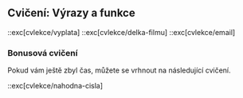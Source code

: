 ## Cvičení: Výrazy a funkce

::exc[cvlekce/vyplata]
::exc[cvlekce/delka-filmu]
::exc[cvlekce/email]

### Bonusová cvičení

Pokud vám ještě zbyl čas, můžete se vrhnout na následující cvičení.

::exc[cvlekce/nahodna-cisla]
